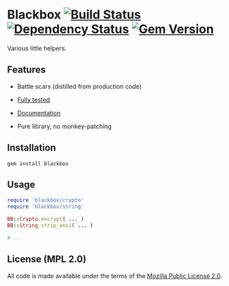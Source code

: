 # Blackbox [![Build Status](https://travis-ci.org/busyloop/blackbox.png?branch=master)](https://travis-ci.org/busyloop/blackbox) [![Dependency Status](https://gemnasium.com/badges/github.com/busyloop/blackbox.svg)](https://gemnasium.com/github.com/busyloop/blackbox) [![Gem Version](https://badge.fury.io/rb/blackbox.svg)](https://badge.fury.io/rb/blackbox)

Various little helpers.

## Features

* Battle scars (distilled from production code)

* [Fully tested](http://busyloop.github.com/blackbox/coverage/)

* [Documentation](http://busyloop.github.com/blackbox/doc/frames.html)

* Pure library, no monkey-patching


## Installation

`gem install blackbox`

## Usage

```ruby
require 'blackbox/crypto'
require 'blackbox/string'

BB::Crypto.encrypt( ... )
BB::String.strip_ansi( ... )

# ...
```

## License (MPL 2.0)

All code is made available under the terms of the [Mozilla Public License 2.0](http://www.mozilla.org/MPL/2.0/).
